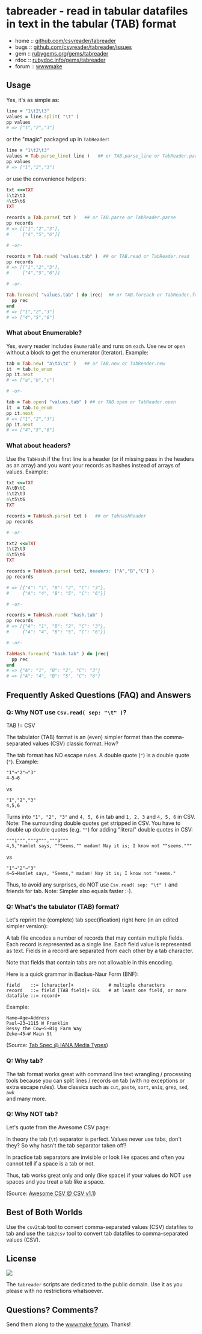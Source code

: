 # tabreader - read in tabular datafiles in text in the tabular (TAB) format

* home  :: [github.com/csvreader/tabreader](https://github.com/csvreader/tabreader)
* bugs  :: [github.com/csvreader/tabreader/issues](https://github.com/csvreader/tabreader/issues)
* gem   :: [rubygems.org/gems/tabreader](https://rubygems.org/gems/tabreader)
* rdoc  :: [rubydoc.info/gems/tabreader](http://rubydoc.info/gems/tabreader)
* forum :: [wwwmake](http://groups.google.com/group/wwwmake)


## Usage

Yes, it's as simple as:

``` ruby
line = "1\t2\t3"
values = line.split( "\t" )
pp values
# => ["1","2","3"]
```

or the "magic" packaged up in `TabReader`:

``` ruby
line = "1\t2\t3"
values = Tab.parse_line( line )   ## or TAB.parse_line or TabReader.parse_line
pp values
# => ["1","2","3"]
```

or use the convenience helpers:

``` ruby
txt <<=TXT
1\t2\t3
4\t5\t6
TXT

records = Tab.parse( txt )   ## or TAB.parse or TabReader.parse
pp records
# => [["1","2","3"],
#     ["4","5","6"]]

# -or-

records = Tab.read( "values.tab" )  ## or TAB.read or TabReader.read
pp records
# => [["1","2","3"],
#     ["4","5","6"]]

# -or-

Tab.foreach( "values.tab" ) do |rec|  ## or TAB.foreach or TabReader.foreach
  pp rec
end
# => ["1","2","3"]
# => ["4","5","6"]
```



### What about Enumerable?

Yes, every reader includes `Enumerable` and runs on `each`.
Use `new` or `open` without a block
to get the enumerator (iterator).
Example:


``` ruby
tab = Tab.new( "a\tb\tc" )   ## or TAB.new or TabReader.new
it  = tab.to_enum
pp it.next  
# => ["a","b","c"]

# -or-

tab = Tab.open( "values.tab" ) ## or TAB.open or TabReader.open
it  = tab.to_enum
pp it.next
# => ["1","2","3"]
pp it.next
# => ["4","5","6"]
```


### What about headers?

Use the `TabHash`
if the first line is a header (or if missing pass in the headers
as an array) and you want your records as hashes instead of arrays of values.
Example:

``` ruby
txt <<=TXT
A\tB\tC
1\t2\t3
4\t5\t6
TXT

records = TabHash.parse( txt )   ## or TabHashReader
pp records

# -or-

txt2 <<=TXT
1\t2\t3
4\t5\t6
TXT

records = TabHash.parse( txt2, headers: ["A","B","C"] )
pp records

# => [{"A": "1", "B": "2", "C": "3"},
#     {"A": "4", "B": "5", "C": "6"}]

# -or-

records = TabHash.read( "hash.tab" )
pp records
# => [{"A": "1", "B": "2", "C": "3"},
#     {"A": "4", "B": "5", "C": "6"}]

# -or-

TabHash.foreach( "hash.tab" ) do |rec|
  pp rec
end
# => {"A": "1", "B": "2", "C": "3"}
# => {"A": "4", "B": "5", "C": "6"}
```





## Frequently Asked Questions (FAQ) and Answers

### Q: Why NOT use `Csv.read( sep: "\t" )`?

TAB != CSV

The tabulator (TAB) format is an (even) simpler format than
the comma-separated values (CSV) classic format. How?

The tab format has NO escape rules.
A double quote (`"`) is a double quote (`"`). Example:

```
"1"→"2"→"3"
4→5→6
```
vs

```
"1","2","3"
4,5,6
```

Turns into `"1", "2", "3"` and `4, 5, 6`
in tab and `1, 2, 3` and `4, 5, 6` in CSV.
Note: The surrounding double quotes get stripped in CSV.
You have to double up double quotes (e.g. `""`)
for adding "literal" double quotes in CSV:

```
"""1""","""2""","""3"""
4,5,"Hamlet says, ""Seems,"" madam! Nay it is; I know not ""seems."""
```

vs

```
"1"→"2"→"3"
4→5→Hamlet says, "Seems," madam! Nay it is; I know not "seems."
```

Thus, to avoid any surprises, do NOT use
`Csv.read( sep: "\t" )` and friends for tab.
Note: Simpler also equals faster :-).



### Q: What's the tabulator (TAB) format?

Let's reprint the (complete) tab spec(ification) right here
(in an edited simpler version):

A tab file encodes a number of records that may contain multiple fields.
Each record is represented as a single line.
Each field value is represented as text.
Fields in a record are separated from each other by a tab character.

Note that fields that contain tabs are not allowable in this encoding.

Here is a quick grammar in Backus-Naur Form (BNF):

```
field    ::= [character]+             # multiple characters
record   ::= field [TAB field]+ EOL   # at least one field, or more
datafile ::= record+
```

Example:

```
Name→Age→Address
Paul→23→1115 W Franklin
Bessy the Cow→5→Big Farm Way
Zeke→45→W Main St
```

(Source: [Tab Spec @ IANA Media Types](https://www.iana.org/assignments/media-types/text/tab-separated-values))





### Q: Why tab?

The tab format works great with
command line text wrangling / processing tools
because you can split lines / records on tab
(with no exceptions or extra escape rules).
Use classics such as `cut`, `paste`, `sort`, `uniq`, `grep`, `sed`, `awk`  
and many more.




### Q: Why NOT tab?

Let's quote from the Awesome CSV page:

In theory the tab (`\t`) separator is perfect. Values never use tabs, don't they?  So why hasn't the tab separator taken off?

In practice tab separators are invisible or look like spaces and often you cannot tell if a space is a tab or not.

Thus, tab works great only and only (like space) if your values do NOT use spaces and you treat a tab like a space.

(Source: [Awesome CSV @ CSV v1.1](https://github.com/csvspecs/awesome-csv))



## Best of Both Worlds

Use the `csv2tab` tool to convert comma-separated values (CSV) datafiles
to tab and use the `tab2csv` tool to convert tab datafiles to
comma-separated values (CSV).




## License

![](https://publicdomainworks.github.io/buttons/zero88x31.png)

The `tabreader` scripts are dedicated to the public domain.
Use it as you please with no restrictions whatsoever.

## Questions? Comments?

Send them along to the [wwwmake forum](http://groups.google.com/group/wwwmake).
Thanks!
